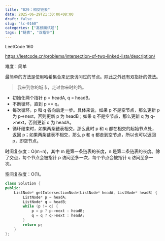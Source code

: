 ```yaml
---
title: "029：相交链表"
date: 2025-06-29T21:30:00+08:00
draft: false
slug: "lc-0160"
categories: ["高频面试题"]
tags: ["链表", "双指针"]
---
```


LeetCode 160

https://leetcode.cn/problems/intersection-of-two-linked-lists/description/

难度：简单

最简单的方法是使用哈希集合来记录访问过的节点。除此之外还有双指针的做法。

> 我来到你的城市，走过你来时的路。

- 初始化两个指针 p = headA, q = headB。
- 不断循环，直到 p == q。
- 每次循环，p 和 q 各向后走一步。具体来说，如果 p 不是空节点，那么更新 p 为 p->next，否则更新 p 为 headB；如果 q 不是空节点，那么更新 q 为 q->next，否则更新 q 为 headA。
- 循环结束时，如果两条链表相交，那么此时 p 和 q 都在相交的起始节点处，返回 p；如果两条链表不相交，那么 p 和 q 都走到空节点，所以也可以返回 p，即空节点。

时间复杂度：O(m+n)，其中 m 是第一条链表的长度，n 是第二条链表的长度。除了交点，每个节点会被指针 p 访问至多一次，每个节点会被指针 q 访问至多一次。

空间复杂度：O(1)。

<!--more-->

```cpp
class Solution {
public:
    ListNode* getIntersectionNode(ListNode* headA, ListNode* headB) {
        ListNode* p = headA;
        ListNode* q = headB;
        while (p != q) {
            p = p ? p->next : headB;
            q = q ? q->next : headA;
        }
        return p;
    }
};
```
